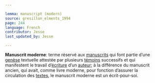 ```yaml
---

lemma: manuscript (modern)
source: gresillon_elments_1994
page: 244
language: French
contributor: Jesse
last_updated_by: Jesse

---
```

**Manuscrit moderne**: terme réservé aux [manuscrits](manuscript.html) qui font partie d’une [genèse](genesis.html) textuelle attestée par plusieurs [témoins](witness.html) successifs et qui manifestent le travail d’[écriture](writingProcessing.html) d’un [auteur](author.html); à la différence du manuscrit ancien, qui avait, comme livre moderne, pour fonction d’assurer la circulation des [textes](text.html), le manuscrit moderne est un écrit-pour-soi.
